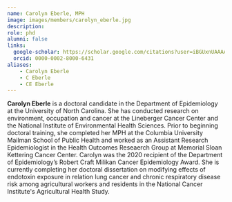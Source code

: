 ```yaml
---
name: Carolyn Eberle, MPH
image: images/members/carolyn_eberle.jpg
description:
role: phd
alumni: false
links:
  google-scholar: https://scholar.google.com/citations?user=iBGUxnUAAAAJ
  orcid: 0000-0002-8000-6431
aliases:
    - Carolyn Eberle
    - C Eberle
    - CE Eberle
---
```


**Carolyn Eberle** is a doctoral candidate in the Department of Epidemiology at the University of North Carolina. She has conducted research on environment, occupation and cancer at the Lineberger Cancer Center and the National Institute of Environmental Health Sciences. Prior to beginning doctoral training, she completed her MPH at the Columbia University Mailman School of Public Health and worked as an Assistant Research Epidemiologist in the Health Outcomes Reseaerch Group at Memorial Sloan Kettering Cancer Center. Carolyn was the 2020 recipient of the Department of Epidemiology’s Robert Craft Milikan Cancer Epidemiology Award. She is currently completing her doctoral dissertation on modifying effects of endotoxin exposure in relation lung cancer and chronic respiratory disease risk among agricultural workers and residents in the National Cancer Institute's Agricultural Health Study.
